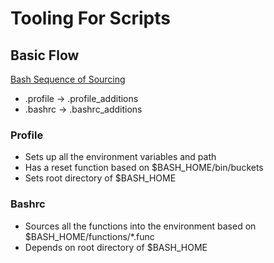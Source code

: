 # Tooling For Scripts

## Basic Flow

[Bash Sequence of Sourcing](http://askubuntu.com/questions/463462/sequence-of-scripts-sourced-upon-login)
* .profile -> .profile_additions
* .bashrc -> .bashrc_additions

### Profile
* Sets up all the environment variables and path
* Has a reset function based on $BASH_HOME/bin/buckets
* Sets root directory of $BASH_HOME

### Bashrc
* Sources all the functions into the environment based on $BASH_HOME/functions/*.func
* Depends on root directory of $BASH_HOME
